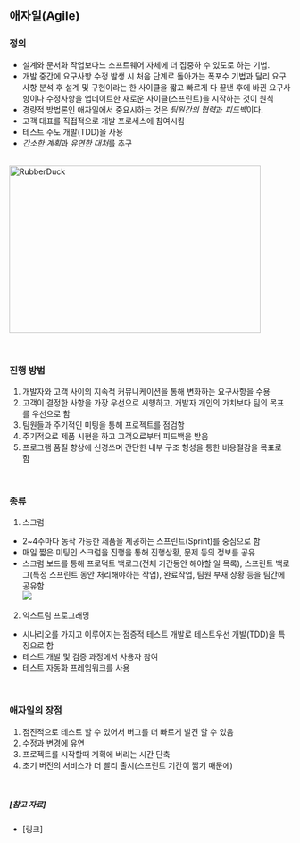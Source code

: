 ## 애자일(Agile)

### 정의
- 설계와 문서화 작업보다느 소프트웨어 자체에 더 집중하 수 있도로 하는 기법.
- 개발 중간에 요구사항 수정 발생 시 처음 단계로 돌아가는 폭포수 기법과 달리 요구사항 분석 후 설계 및 구현이라는 한 사이클을 짧고 빠르게 다 끝낸 후에 바뀐 요구사항이나 수정사항을 업데이트한 새로운 사이클(스프린트)을 시작하는 것이 원칙
- 경량적 방법론인 애자일에서 중요시하는 것은 *팀원간의 협력*과 *피드백*이다.
- 고객 대표를 직접적으로 개발 프로세스에 참여시킴
- 테스트 주도 개발(TDD)을 사용
- *간소한 계획*과 *유연한 대처*를 추구

<br><img src="https://miro.medium.com/max/1400/1*JtXRtNCkCBKrm6C7MmER4Q.png" width="450px" height="300px" title="px(픽셀) 크기 설정" alt="RubberDuck"/><br>

<br>

### 진행 방법
1. 개발자와 고객 사이의 지속적 커뮤니케이션을 통해 변화하는 요구사항을 수용
2. 고객이 결정한 사항을 가장 우선으로 시행하고, 개발자 개인의 가치보다 팀의 목표를 우선으로 함
3. 팀원들과 주기적인 미팅을 통해 프로젝트를 점검함
4. 주기적으로 제품 시현을 하고 고객으로부터 피드백을 받음
5. 프로그램 품질 향상에 신경쓰며 간단한 내부 구조 형성을 통한 비용절감을 목표로 함


<br>

### 종류
1. 스크럼
  - 2~4주마다 동작 가능한 제품을 제공하는 스프린트(Sprint)를 중심으로 함
  - 매일 짧은 미팅인 스크럼을 진행을 통해 진행상황, 문제 등의 정보를 공유
  - 스크럼 보드를 통해 프로덕트 백로그(전체 기간동안 해야할 일 목록), 스프린트 백로그(특정 스프린트 동안 처리해야하는 작업), 완료작업, 팀원 부재 상황 등을 팀간에 공유함
  <br><img src="https://img1.daumcdn.net/thumb/R1280x0/?scode=mtistory2&fname=http%3A%2F%2Fcfile21.uf.tistory.com%2Fimage%2F214EE04E58A2A65C155D51"><br>
2. 익스트림 프로그래밍
  - 시나리오를 가지고 이루어지는 점증적 테스트 개발로 테스트우선 개발(TDD)을 특징으로 함
  - 테스트 개발 및 검증 과정에서 사용자 참여
  - 테스트 자동화 프레임워크를 사용

<br>

### 애자일의 장점
1. 점진적으로 테스트 할 수 있어서 버그를 더 빠르게 발견 할 수 있음
2. 수정과 변경에 유연
3. 프로젝트를 시작할때 계획에 버리는 시간 단축
4. 초기 버전의 서비스가 더 빨리 출시(스프린트 기간이 짧기 때문에)

<br>

##### [참고 자료]

- [링크] 
